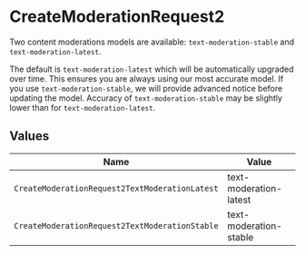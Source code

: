 # CreateModerationRequest2

Two content moderations models are available: `text-moderation-stable` and `text-moderation-latest`.

The default is `text-moderation-latest` which will be automatically upgraded over time. This ensures you are always using our most accurate model. If you use `text-moderation-stable`, we will provide advanced notice before updating the model. Accuracy of `text-moderation-stable` may be slightly lower than for `text-moderation-latest`.



## Values

| Name                                           | Value                                          |
| ---------------------------------------------- | ---------------------------------------------- |
| `CreateModerationRequest2TextModerationLatest` | text-moderation-latest                         |
| `CreateModerationRequest2TextModerationStable` | text-moderation-stable                         |